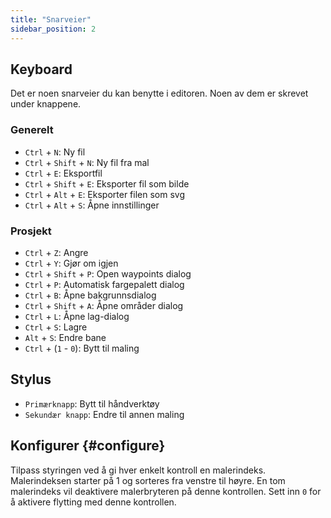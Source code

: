 ```yaml
---
title: "Snarveier"
sidebar_position: 2
---
```



## Keyboard

Det er noen snarveier du kan benytte i editoren. Noen av dem er skrevet under knappene.

### Generelt

* `Ctrl` + `N`: Ny fil
* `Ctrl` + `Shift` + `N`: Ny fil fra mal
* `Ctrl` + `E`: Eksportfil
* `Ctrl` + `Shift` + `E`: Eksporter fil som bilde
* `Ctrl` + `Alt` + `E`: Eksporter filen som svg
* `Ctrl` + `Alt` + `S`: Åpne innstillinger

### Prosjekt

* `Ctrl` + `Z`: Angre
* `Ctrl` + `Y`: Gjør om igjen
* `Ctrl` + `Shift` + `P`: Open waypoints dialog
* `Ctrl` + `P`: Automatisk fargepalett dialog
* `Ctrl` + `B`: Åpne bakgrunnsdialog
* `Ctrl` + `Shift` + `A`: Åpne områder dialog
* `Ctrl` + `L`: Åpne lag-dialog
* `Ctrl` + `S`: Lagre
* `Alt` + `S`: Endre bane
* `Ctrl` + (`1` - `0`): Bytt til maling

## Stylus

* `Primærknapp`: Bytt til håndverktøy
* `Sekundær knapp`: Endre til annen maling

## Konfigurer {#configure}

Tilpass styringen ved å gi hver enkelt kontroll en malerindeks. Malerindeksen starter på 1 og sorteres fra venstre til høyre. En tom malerindeks vil deaktivere malerbryteren på denne kontrollen. Sett inn `0` for å aktivere flytting med denne kontrollen.
